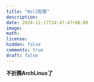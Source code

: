 ```yaml
---
title: "Wsl2配置"
description: 
date: 2024-12-17T14:47:47+08:00
image: 
math: 
license: 
hidden: false
comments: true
draft: false
---
```


**不折腾ArchLinux了**
